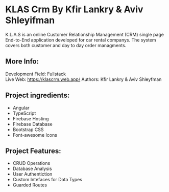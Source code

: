 # KLAS Crm By Kfir Lankry & Aviv Shleyifman

K.L.A.S is an online Customer Relationship Management (CRM) single page End-to-End application developed for car rental companys. The system covers both customer and day to day order managments.

## More Info:

Development Field: Fullstack  
Live Web: https://klascrm.web.app/
Authors: Kfir Lankry & Aviv Shleyfman

## Project ingredients:

- Angular
- TypeScript
- Firebase Hosting
- Firebase Database
- Bootstrap CSS
- Font-awesome Icons

## Project Features:

- CRUD Operations
- Database Analysis
- User Authentiction
- Custom Intefaces for Data Types
- Guarded Routes
